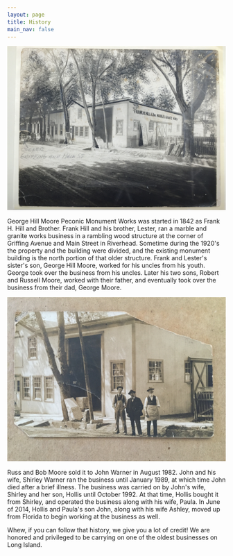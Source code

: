 ```yaml
---
layout: page
title: History
main_nav: false
---
```


![Original Building](/assets/oldstore.JPG)

George Hill Moore Peconic Monument Works was started in 1842 as Frank
H. Hill and Brother.  Frank Hill and his brother, Lester, ran a marble
and granite works business in a rambling wood structure at the corner
of Griffing Avenue and Main Street in Riverhead.  Sometime during the
1920's the property and the building were divided, and the existing
monument building is the north portion of that older structure.
Frank and Lester's sister's son, George Hill Moore, worked for his
uncles from his youth. George took over the business from his uncles.
Later his two sons, Robert and Russell Moore, worked with their father,
and eventually took over the business from their dad, George Moore.

![Founders](/assets/founders.JPG)

Russ and Bob Moore sold it to John Warner in August 1982. John and his
wife, Shirley Warner ran the business until January 1989, at which time
John died after a brief illness. The business was carried on by John's
wife, Shirley and her son, Hollis until October 1992. At that time,
Hollis bought it from Shirley, and operated the business along with his
wife, Paula.  In June of 2014, Hollis and Paula's son John, along with
his wife Ashley, moved up from Florida to begin working at the business
as well.

Whew, if you can follow that history, we give you a lot of credit! We
are honored and privileged to be carrying on one of the oldest
businesses on Long Island.

